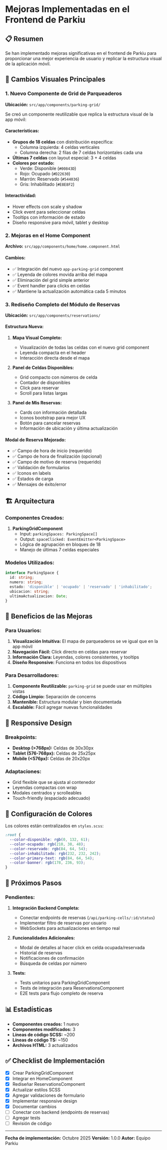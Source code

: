 # Mejoras Implementadas en el Frontend de Parkiu

## 📋 Resumen

Se han implementado mejoras significativas en el frontend de Parkiu para proporcionar una mejor experiencia de usuario y replicar la estructura visual de la aplicación móvil.

## 🎨 Cambios Visuales Principales

### 1. Nuevo Componente de Grid de Parqueaderos

**Ubicación:** `src/app/components/parking-grid/`

Se creó un componente reutilizable que replica la estructura visual de la app móvil:

#### Características:
- **Grupos de 18 celdas** con distribución específica:
  - Columna izquierda: 4 celdas verticales
  - Columna derecha: 2 filas de 7 celdas horizontales cada una
- **Últimas 7 celdas** con layout especial: 3 + 4 celdas
- **Colores por estado:**
  - Verde: Disponible (`#00843D`)
  - Rojo: Ocupado (`#D22630`)
  - Marrón: Reservado (`#544036`)
  - Gris: Inhabilitado (`#E8E8F2`)

#### Interactividad:
- Hover effects con scale y shadow
- Click event para seleccionar celdas
- Tooltips con información de estado
- Diseño responsive para móvil, tablet y desktop

### 2. Mejoras en el Home Component

**Archivo:** `src/app/components/home/home.component.html`

#### Cambios:
- ✅ Integración del nuevo `app-parking-grid` component
- ✅ Leyenda de colores movida arriba del mapa
- ✅ Eliminación del grid simple anterior
- ✅ Event handler para clicks en celdas
- ✅ Mantiene la actualización automática cada 5 minutos

### 3. Rediseño Completo del Módulo de Reservas

**Ubicación:** `src/app/components/reservations/`

#### Estructura Nueva:
1. **Mapa Visual Completo:**
   - Visualización de todas las celdas con el nuevo grid component
   - Leyenda compacta en el header
   - Interacción directa desde el mapa

2. **Panel de Celdas Disponibles:**
   - Grid compacto con números de celda
   - Contador de disponibles
   - Click para reservar
   - Scroll para listas largas

3. **Panel de Mis Reservas:**
   - Cards con información detallada
   - Iconos bootstrap para mejor UX
   - Botón para cancelar reservas
   - Información de ubicación y última actualización

#### Modal de Reserva Mejorado:
- ✅ Campo de hora de inicio (requerido)
- ✅ Campo de hora de finalización (opcional)
- ✅ Campo de motivo de reserva (requerido)
- ✅ Validación de formularios
- ✅ Iconos en labels
- ✅ Estados de carga
- ✅ Mensajes de éxito/error

## 🏗️ Arquitectura

### Componentes Creados:

1. **ParkingGridComponent**
   - Input: `parkingSpaces: ParkingSpace[]`
   - Output: `spaceClicked: EventEmitter<ParkingSpace>`
   - Lógica de agrupación en bloques de 18
   - Manejo de últimas 7 celdas especiales

### Modelos Utilizados:

```typescript
interface ParkingSpace {
  id: string;
  numero: string;
  estado: 'disponible' | 'ocupado' | 'reservado' | 'inhabilitado';
  ubicacion: string;
  ultimaActualizacion: Date;
}
```

## 🎯 Beneficios de las Mejoras

### Para Usuarios:
1. **Visualización Intuitiva:** El mapa de parqueaderos se ve igual que en la app móvil
2. **Navegación Fácil:** Click directo en celdas para reservar
3. **Información Clara:** Leyendas, colores consistentes, y tooltips
4. **Diseño Responsive:** Funciona en todos los dispositivos

### Para Desarrolladores:
1. **Componente Reutilizable:** `parking-grid` se puede usar en múltiples vistas
2. **Código Limpio:** Separación de concerns
3. **Mantenible:** Estructura modular y bien documentada
4. **Escalable:** Fácil agregar nuevas funcionalidades

## 📱 Responsive Design

### Breakpoints:
- **Desktop (>768px):** Celdas de 30x30px
- **Tablet (576-768px):** Celdas de 25x25px
- **Mobile (<576px):** Celdas de 20x20px

### Adaptaciones:
- Grid flexible que se ajusta al contenedor
- Leyendas compactas con wrap
- Modales centrados y scrolleables
- Touch-friendly (espaciado adecuado)

## 🔧 Configuración de Colores

Los colores están centralizados en `styles.scss`:

```scss
:root {
  --color-disponible: rgb(0, 132, 61);
  --color-ocupado: rgb(210, 38, 48);
  --color-reservado: rgb(84, 64, 54);
  --color-inhabilitado: rgb(232, 232, 242);
  --color-primary-text: rgb(84, 64, 54);
  --color-banner: rgb(178, 236, 93);
}
```

## 🚀 Próximos Pasos

### Pendientes:
1. **Integración Backend Completa:**
   - Conectar endpoints de reservas (`/api/parking-cells/:id/status`)
   - Implementar filtro de reservas por usuario
   - WebSockets para actualizaciones en tiempo real

2. **Funcionalidades Adicionales:**
   - Modal de detalles al hacer click en celda ocupada/reservada
   - Historial de reservas
   - Notificaciones de confirmación
   - Búsqueda de celdas por número

3. **Tests:**
   - Tests unitarios para ParkingGridComponent
   - Tests de integración para ReservationsComponent
   - E2E tests para flujo completo de reserva

## 📊 Estadísticas

- **Componentes creados:** 1 nuevo
- **Componentes modificados:** 3
- **Líneas de código SCSS:** ~200
- **Líneas de código TS:** ~150
- **Archivos HTML:** 3 actualizados

## ✅ Checklist de Implementación

- [x] Crear ParkingGridComponent
- [x] Integrar en HomeComponent
- [x] Rediseñar ReservationsComponent
- [x] Actualizar estilos SCSS
- [x] Agregar validaciones de formulario
- [x] Implementar responsive design
- [x] Documentar cambios
- [ ] Conectar con backend (endpoints de reservas)
- [ ] Agregar tests
- [ ] Revisión de código

---

**Fecha de implementación:** Octubre 2025
**Versión:** 1.0.0
**Autor:** Equipo Parkiu



